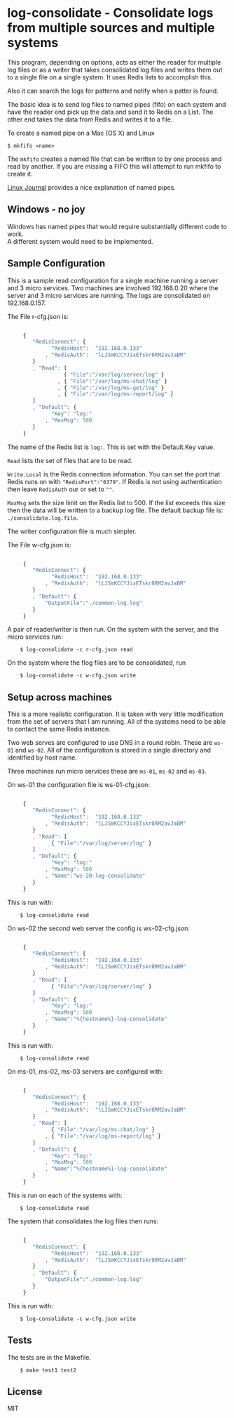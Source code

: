 log-consolidate - Consolidate logs from multiple sources and multiple systems
=============================================================================

This program, depending on options, acts as either the reader for multiple log
files or as a writer that takes consolidated log files and writes them out to
a single file on a single system.  It uses Redis lists to accomplish this.

Also it can search the logs for patterns and notify when a patter is found.

The basic idea is to send log files to named pipes (fifo) on each system
and have the reader end pick up the data and send it to Redis on a List.
The other end takes the data from Redis and writes it to a file.

To create a named pipe on a Mac (OS X) and Linux

	$ mkfifo <name>

The `mkfifo` creates a named file that can be written to by one process and read
by another.  If you are missing a FIFO this will attempt to run mkfifo to create
it.

[Linux Journal](http://www.linuxjournal.com/article/2156) provides a 
nice explanation of named pipes.

Windows - no joy
----------------

Windows has named pipes that would require substantially different code to work.  
A different system would need to be implemented.



Sample Configuration
--------------------

This is a sample read configuration for a single machine running a server and 3 micro services.
Two machines are involved 192.168.0.20 where the server and 3 micro services are running.
The logs are consolidated on 192.168.0.157.

The File r-cfg.json is:

```JavaScript

	 {
		"RedisConnect": {
			  "RedisHost":  "192.168.0.133"
			, "RedisAuth":  "lLJSmKCCYJixETskr8RM2avJaBM"
		}
		, "Read": [
				  { "File":"/var/log/server/log" }
				, { "File":"/var/log/ms-chat/log" }
				, { "File":"/var/log/ms-get/log" }
				, { "File":"/var/log/ms-report/log" }
		]
		, "Default": {
			  "Key": "log:"
			, "MaxMsg": 500
		}
	 }

```

The name of the Redis list is `log:`.  This is set with the Default.Key value.

`Read` lists the set of files that are to be read.

`Write.Local` is the Redis connection information.   You can set the port that
Redis runs on with `"RedisPort":"6379"`.  If Redis is not using authentication
then leave `RedisAuth` our or set to `""`.

`MaxMsg` sets the size limit on the Redis list to 500.  If the list exceeds this size then
the data will be written to a backup log file.  The default backup file is: `./consolidate.log.file`.

The writer configuration file is much simpler.

The File w-cfg.json is:

```JavaScript

	 {
		"RedisConnect": {
			  "RedisHost":  "192.168.0.133"
			, "RedisAuth":  "lLJSmKCCYJixETskr8RM2avJaBM"
		}
		, "Default": {
			"OutputFile":"./common-log.log"
		}
	 }

```

A pair of reader/writer is then run.  On the system with the server, and the micro services run:

```
	$ log-consolidate -c r-cfg.json read
```

On the system where the flog files are to be consolidated, run

```
	$ log-consolidate -c w-cfg.json write 
```


Setup across machines
---------------------

This is a more realistic configuration. It is taken with very little modification from the set of servers
that I am running.  All of the systems need to be able to contact the same Redis instance.

Two web serves are configured to use DNS in a round robin.  These are `ws-01` and `ws-02`.
All of the configuration is stored in a single directory and identified by host name.

Three machines run micro services these are `ms-01`, `ms-02` and `ms-03`.

On ws-01 the configuration file is ws-01-cfg.json:

```JavaScript

	 {
		"RedisConnect": {
			  "RedisHost":  "192.168.0.133"
			, "RedisAuth":  "lLJSmKCCYJixETskr8RM2avJaBM"
		}
		, "Read": [
			  { "File":"/var/log/server/log" }
		]
		, "Default": {
			  "Key": "log:"
			, "MaxMsg": 500
			, "Name":"ws-20-log-consolidate"
		}
	 }

```

This is run with:

```
	$ log-consolidate read
```


On ws-02 the second web server the config is ws-02-cfg.json:

```JavaScript

	 {
		"RedisConnect": {
			  "RedisHost":  "192.168.0.133"
			, "RedisAuth":  "lLJSmKCCYJixETskr8RM2avJaBM"
		}
		, "Read": [
			  { "File":"/var/log/server/log" }
		]
		, "Default": {
			  "Key": "log:"
			, "MaxMsg": 500
			, "Name":"%{hostname%}-log-consolidate"
		}
	 }

```

This is run with:

```
	$ log-consolidate read
```

On ms-01, ms-02, ms-03 servers are configured with:

```JavaScript

	 {
		"RedisConnect": {
			  "RedisHost":  "192.168.0.133"
			, "RedisAuth":  "lLJSmKCCYJixETskr8RM2avJaBM"
		}
		, "Read": [
			  { "File":"/var/log/ms-chat/log" }
			, { "File":"/var/log/ms-report/log" }
		]
		, "Default": {
			  "Key": "log:"
			, "MaxMsg": 500
			, "Name":"%{hostname%}-log-consolidate"
		}
	 }

```

This is run on each of the systems with:

```
	$ log-consolidate read
```


The system that consolidates the log files then runs:

```JavaScript

	 {
		"RedisConnect": {
			  "RedisHost":  "192.168.0.133"
			, "RedisAuth":  "lLJSmKCCYJixETskr8RM2avJaBM"
		}
		, "Default": {
			"OutputFile":"./common-log.log"
		}
	 }

```

This is run with:

```
	$ log-consolidate -c w-cfg.json write 
```






Tests
-----

The tests are in the Makefile.  

```
	$ make test1 test2
```

License
-------

MIT

